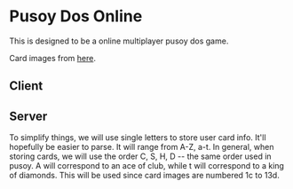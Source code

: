 # Pusoy Dos Online

This is designed to be a online multiplayer pusoy dos game.

Card images from [here](http://code.google.com/p/vector-playing-cards/).

## Client

## Server

To simplify things, we will use single letters to store user card info.  It'll hopefully be easier to parse.  It will range from A-Z, a-t.  In general, when storing cards, we will use the order C, S, H, D -- the same order used in pusoy.  A will correspond to an ace of club, while t will correspond to a king of diamonds.  This will be used since card images are numbered 1c to 13d.
